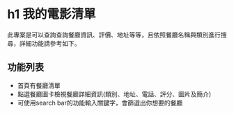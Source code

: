 # h1 我的電影清單
此專案是可以查詢查詢餐廳資訊、評價、地址等等，且依照餐廳名稱與類別進行搜尋，詳細功能請參考如下。

## 功能列表
+ 首頁有餐廳清單
+ 點選餐廳圖卡檢視餐廳詳細資訊(類別、地址、電話、評分、圖片及簡介)
+ 可使用search bar的功能輸入關鍵字，會篩選出你想要的餐廳
